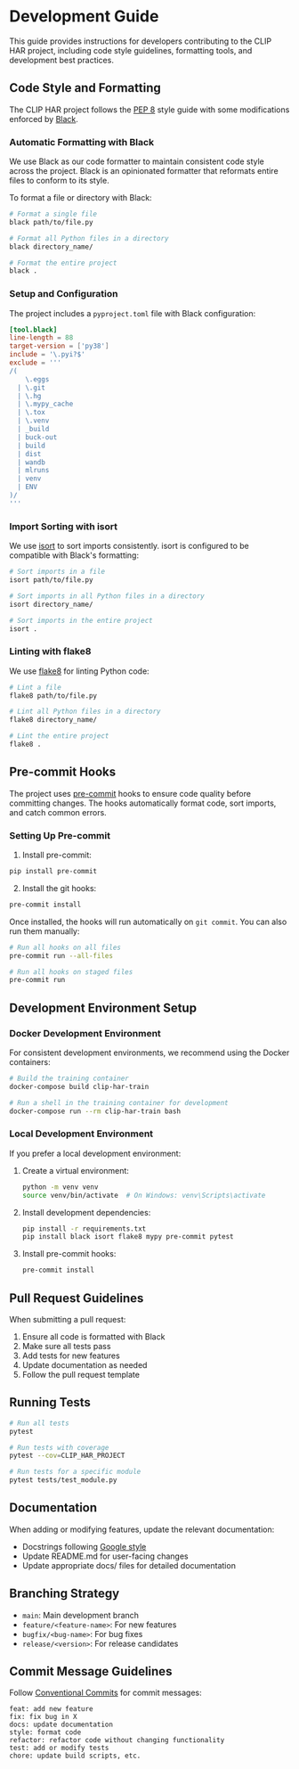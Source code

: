 # Development Guide

This guide provides instructions for developers contributing to the CLIP HAR project, including code style guidelines, formatting tools, and development best practices.

## Code Style and Formatting

The CLIP HAR project follows the [PEP 8](https://peps.python.org/pep-0008/) style guide with some modifications enforced by [Black](https://black.readthedocs.io/).

### Automatic Formatting with Black

We use Black as our code formatter to maintain consistent code style across the project. Black is an opinionated formatter that reformats entire files to conform to its style.

To format a file or directory with Black:

```bash
# Format a single file
black path/to/file.py

# Format all Python files in a directory
black directory_name/

# Format the entire project
black .
```

### Setup and Configuration

The project includes a `pyproject.toml` file with Black configuration:

```toml
[tool.black]
line-length = 88
target-version = ['py38']
include = '\.pyi?$'
exclude = '''
/(
    \.eggs
  | \.git
  | \.hg
  | \.mypy_cache
  | \.tox
  | \.venv
  | _build
  | buck-out
  | build
  | dist
  | wandb
  | mlruns
  | venv
  | ENV
)/
'''
```

### Import Sorting with isort

We use [isort](https://pycqa.github.io/isort/) to sort imports consistently. isort is configured to be compatible with Black's formatting:

```bash
# Sort imports in a file
isort path/to/file.py

# Sort imports in all Python files in a directory
isort directory_name/

# Sort imports in the entire project
isort .
```

### Linting with flake8

We use [flake8](https://flake8.pycqa.org/) for linting Python code:

```bash
# Lint a file
flake8 path/to/file.py

# Lint all Python files in a directory
flake8 directory_name/

# Lint the entire project
flake8 .
```

## Pre-commit Hooks

The project uses [pre-commit](https://pre-commit.com/) hooks to ensure code quality before committing changes. The hooks automatically format code, sort imports, and catch common errors.

### Setting Up Pre-commit

1. Install pre-commit:

```bash
pip install pre-commit
```

2. Install the git hooks:

```bash
pre-commit install
```

Once installed, the hooks will run automatically on `git commit`. You can also run them manually:

```bash
# Run all hooks on all files
pre-commit run --all-files

# Run all hooks on staged files
pre-commit run
```

## Development Environment Setup

### Docker Development Environment

For consistent development environments, we recommend using the Docker containers:

```bash
# Build the training container
docker-compose build clip-har-train

# Run a shell in the training container for development
docker-compose run --rm clip-har-train bash
```

### Local Development Environment

If you prefer a local development environment:

1. Create a virtual environment:
   ```bash
   python -m venv venv
   source venv/bin/activate  # On Windows: venv\Scripts\activate
   ```

2. Install development dependencies:
   ```bash
   pip install -r requirements.txt
   pip install black isort flake8 mypy pre-commit pytest
   ```

3. Install pre-commit hooks:
   ```bash
   pre-commit install
   ```

## Pull Request Guidelines

When submitting a pull request:

1. Ensure all code is formatted with Black
2. Make sure all tests pass
3. Add tests for new features
4. Update documentation as needed
5. Follow the pull request template

## Running Tests

```bash
# Run all tests
pytest

# Run tests with coverage
pytest --cov=CLIP_HAR_PROJECT

# Run tests for a specific module
pytest tests/test_module.py
```

## Documentation

When adding or modifying features, update the relevant documentation:

- Docstrings following [Google style](https://google.github.io/styleguide/pyguide.html#38-comments-and-docstrings)
- Update README.md for user-facing changes
- Update appropriate docs/ files for detailed documentation

## Branching Strategy

- `main`: Main development branch
- `feature/<feature-name>`: For new features
- `bugfix/<bug-name>`: For bug fixes
- `release/<version>`: For release candidates

## Commit Message Guidelines

Follow [Conventional Commits](https://www.conventionalcommits.org/) for commit messages:

```
feat: add new feature
fix: fix bug in X
docs: update documentation
style: format code
refactor: refactor code without changing functionality
test: add or modify tests
chore: update build scripts, etc.
```
